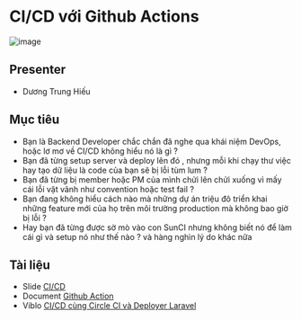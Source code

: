 # CI/CD với Github Actions
![image](https://user-images.githubusercontent.com/55786352/107243997-20862900-6a60-11eb-9cd7-5689d9c64bf4.png)

## Presenter
- Dương Trung Hiếu

## Mục tiêu
+ Bạn là Backend Developer chắc chắn đã nghe qua khái niệm DevOps, hoặc lơ mơ về CI/CD không hiểu nó là gì ?
+ Bạn đã từng setup server và deploy lên đó , nhưng mỗi khi chạy thư việc hay tạo dữ liệu là code của bạn sẽ bị lỗi tùm lum ?
+ Bạn đã từng bị member hoặc PM của mình chửi lên chửi xuống vì mấy cái lỗi vặt vãnh như convention hoặc test fail ? 
+ Bạn đang không hiểu cách nào mà những dự án triệu đô triển khai những feature mới của họ trên môi trường production mà không bao giờ bị lỗi ? 
+ Hay bạn đã từng được sờ mò vào con SunCI nhưng không biết nó để làm cái gì và setup nó như thế nào ?
và hàng nghìn lý do khác nữa

## Tài liệu
- Slide [CI/CD](https://docs.google.com/presentation/d/11-DQsveNe449W3lhNmcGqqhf1R5i9Q_KV19bPvoKoOU/edit#slide=id.p)
- Document [Github Action](https://github.com/hieudt-2054/Researching/wiki/%5BDevOps%5D-Github-Action)
- Viblo [CI/CD cùng Circle CI và Deployer Laravel](https://viblo.asia/p/devops-cicd-cung-circleci-va-deployer-cho-du-an-laravel-gDVK2mGn5Lj)
